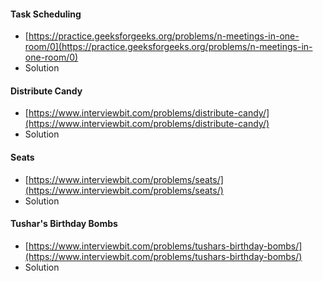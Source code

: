 #### Task Scheduling
- [https://practice.geeksforgeeks.org/problems/n-meetings-in-one-room/0](https://practice.geeksforgeeks.org/problems/n-meetings-in-one-room/0)
- Solution

#### Distribute Candy
- [https://www.interviewbit.com/problems/distribute-candy/](https://www.interviewbit.com/problems/distribute-candy/)
- Solution

#### Seats
- [https://www.interviewbit.com/problems/seats/](https://www.interviewbit.com/problems/seats/)
- Solution

#### Tushar's Birthday Bombs
- [https://www.interviewbit.com/problems/tushars-birthday-bombs/](https://www.interviewbit.com/problems/tushars-birthday-bombs/)
- Solution